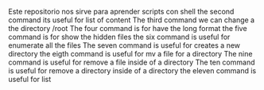 Este repositorio nos sirve para aprender scripts con shell
the second command its useful for list of content 
The third command we can change a the directory /root
The four command is for have the long format 
the five command is for show the hidden files
the six command is useful for enumerate all the files
The seven command is useful for creates a new directory
the eigth command is useful for mv a file for a directory
The nine command is useful for remove a file inside of a directory
The ten command is useful for remove a directory inside of a directory
the eleven command is useful for list
